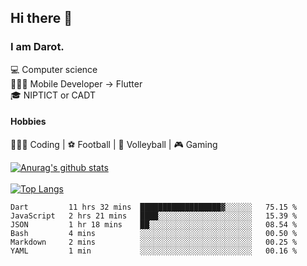 ## Hi there 👋

### I am Darot.

💻 Computer science <br>
🧑🏻‍💻 Mobile Developer -> Flutter<br>
🎓 NIPTICT or CADT<br>

#### Hobbies 
🧑🏻‍💻 Coding  |  ⚽️ Football | 🏐 Volleyball | 🎮 Gaming<br>

<!-- [![Darot's GitHub stats](https://github-readme-stats.vercel.app/api?username=darot-chen)](https://github.com/darot-chen/github-readme-stats) -->
<!--
**darot-chen/darot-chen** is a ✨ _special_ ✨ repository because its `README.md` (this file) appears on your GitHub profile.

Here are some ideas to get you started:

- 🔭 I’m currently working on ...
- 🌱 I’m currently learning ...
- 👯 I’m looking to collaborate on ...
- 🤔 I’m looking for help with ...
- 💬 Ask me about ...
- 📫 How to reach me: ...
- 😄 Pronouns: ...
- ⚡ Fun fact: ...
-->

[![Anurag's github stats](https://github-readme-stats.vercel.app/api?username=darot-chen&count_private=true&theme=cobalt&show_icons=true)](https://github.com/darot-chen)
</br>
</br>
[![Top Langs](https://github-readme-stats.vercel.app/api/top-langs/?username=darot-chen&layout=compact&theme=cobalt)](https://github.com/darot-chen/)


<!--START_SECTION:waka-->

```text
Dart         11 hrs 32 mins  ██████████████████▓░░░░░░   75.15 %
JavaScript   2 hrs 21 mins   ████░░░░░░░░░░░░░░░░░░░░░   15.39 %
JSON         1 hr 18 mins    ██░░░░░░░░░░░░░░░░░░░░░░░   08.54 %
Bash         4 mins          ░░░░░░░░░░░░░░░░░░░░░░░░░   00.50 %
Markdown     2 mins          ░░░░░░░░░░░░░░░░░░░░░░░░░   00.25 %
YAML         1 min           ░░░░░░░░░░░░░░░░░░░░░░░░░   00.16 %
```

<!--END_SECTION:waka-->
